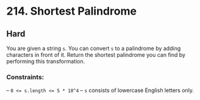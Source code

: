 # 214. Shortest Palindrome

## Hard

You are given a string `s`. You can convert `s` to a palindrome by adding characters in front of it. Return the shortest
palindrome you can find by performing this transformation.

### Constraints:

– `0 <= s.length <= 5 * 10^4`
– `s` consists of lowercase English letters only.
